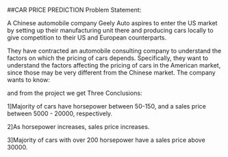 ##CAR PRICE PREDICTION
Problem Statement:

A Chinese automobile company Geely Auto aspires to enter the US market by setting up their manufacturing unit there and producing cars locally to give competition to their US and European counterparts.

They have contracted an automobile consulting company to understand the factors on which the pricing of cars depends. Specifically, they want to understand the factors affecting the pricing of cars in the American market, since those may be very different from the Chinese market. The company wants to know:

​and from the project we get 
Three Conclusions: 

1]Majority of cars have horsepower between 50-150, and a sales price between 5000 - 20000, respectively.

2]As horsepower increases, sales price increases.

3]Majority of cars with over 200 horsepower have a sales price above 30000.
